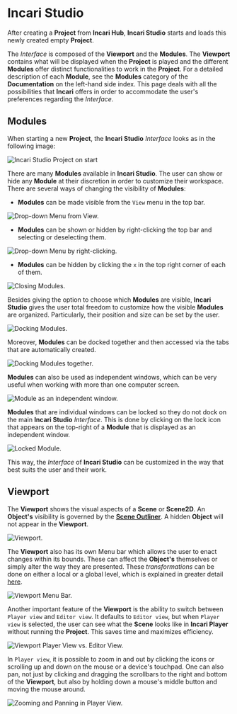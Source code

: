 # Incari Studio

After creating a **Project** from **Incari Hub**, **Incari Studio** starts and loads this newly created empty **Project**.

The *Interface* is composed of the **Viewport** and the **Modules**. The **Viewport** contains what will be displayed when the **Project** is played and the different **Modules** offer distinct functionalities to work in the **Project**. For a detailed description of each **Module**, see the **Modules** category of the **Documentation** on the left-hand side index. This page deals with all the possibilities that **Incari** offers in order to accommodate the user's preferences regarding the *Interface*.  

## Modules

When starting a new **Project**, the **Incari Studio** *Interface* looks as in the following image:

![Incari Studio Project on start](../../.gitbook/assets/creatingaproject20232.png)

There are many **Modules** available in **Incari Studio**. The user can show or hide any **Module** at their discretion in order to customize their workspace. There are several ways of changing the visibility of **Modules**:

* **Modules** can be made visible from the `View` menu in the top bar.

![Drop-down Menu from View.](../../.gitbook/assets/incaristudioimage220232.png)

* **Modules** can be shown or hidden by right-clicking the top bar and selecting or deselecting them.

![Drop-down Menu by right-clicking.](../../.gitbook/assets/incaristudioimage320232.png)

* **Modules** can be hidden by clicking the `x` in the top right corner of each of them.

![Closing Modules.](../../.gitbook/assets/incaristudioimage4.gif)


Besides giving the option to choose which **Modules** are visible, **Incari Studio** gives the user total freedom to customize how the visible **Modules** are organized. Particularly, their position and size can be set by the user.

![Docking Modules.](../../.gitbook/assets/incaristudioimage5.gif)

Moreover, **Modules** can be docked together and then accessed via the tabs that are automatically created.

![Docking Modules together.](../../.gitbook/assets/incaristudioimage6.gif)

**Modules** can also be used as independent windows, which can be very useful when working with more than one computer screen.

![Module as an independent window.](../../.gitbook/assets/incaristudioimage7.gif)

**Modules** that are individual windows can be locked so they do not dock on the main **Incari Studio** *Interface*. This is done by clicking on the lock icon that appears on the top-right of a **Module** that is displayed as an independent window.

![Locked Module.](../../.gitbook/assets/incaristudioimage8.gif)

This way, the *Interface* of **Incari Studio** can be customized in the way that best suits the user and their work.

## Viewport

The **Viewport** shows the visual aspects of a **Scene** or **Scene2D**. An **Object's** visibility is governed by the [**Scene Outliner**](../../modules/scene-outliner.md). A hidden **Object** will not appear in the **Viewport**.

![Viewport.](../../.gitbook/assets/viewportimage1.png)

The **Viewport** also has its own Menu bar which allows the user to enact changes within its bounds. These can affect the **Object's** themselves or simply alter the way they are presented. These *transformations* can be done on either a local or a global level, which is explained in greater detail [here](../../objects-and-types/attributes/common-attributes/transformation/README.md).

![Viewport Menu Bar.](../../.gitbook/assets/viewportimage2.gif)

Another important feature of the **Viewport** is the ability to switch between `Player view` and `Editor view`. It defaults to `Editor view`, but when `Player view` is selected, the user can see what the **Scene** looks like in **Incari Player** without running the **Project**. This saves time and maximizes efficiency. 

![Viewport Player View vs. Editor View.](../../.gitbook/assets/viewportimage3.gif)

In `Player view`, it is possible to zoom in and out by clicking the icons or scrolling up and down on the mouse or a device's touchpad. One can also pan, not just by clicking and dragging the scrollbars to the right and bottom of the **Viewport**, but also by holding down a mouse's middle button and moving the mouse around.


![Zooming and Panning in Player View.](../../.gitbook/assets/viewportimage4.gif)